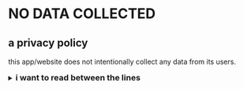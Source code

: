 
# NO DATA COLLECTED
## a privacy policy

this app/website does not intentionally collect any data from its users.

<details>
<summary>
<h3 style="display:inline;">
i want to read between the lines
</h3>
</summary>

#### _*intentionally*_?

yes, no data collection is undertaken by the creator of the app/website.

#### however

distribution platforms collect or share data for analytics and the sort.

<details style="margin-left: 2em;display: block;">
<summary>
<h5 style="display:inline;"> some examples of how platforms collect or share data</h5>
</summary>

- [PlayStore](https://play.google.com) collects installation count and location data of the user

- most browsers (Chrome, Firefox, Edge, Safari, curl, etc) inform websites of minimal information regarding the user such as

   - the operating system (windows, macOS, etc.)

   - the browser name and version
   
   - etc.

</details>

and the creator of this app/website has no control over these depending on the platform

the user accepted the privacy policy of the platform before (or by) using the platform

</details>